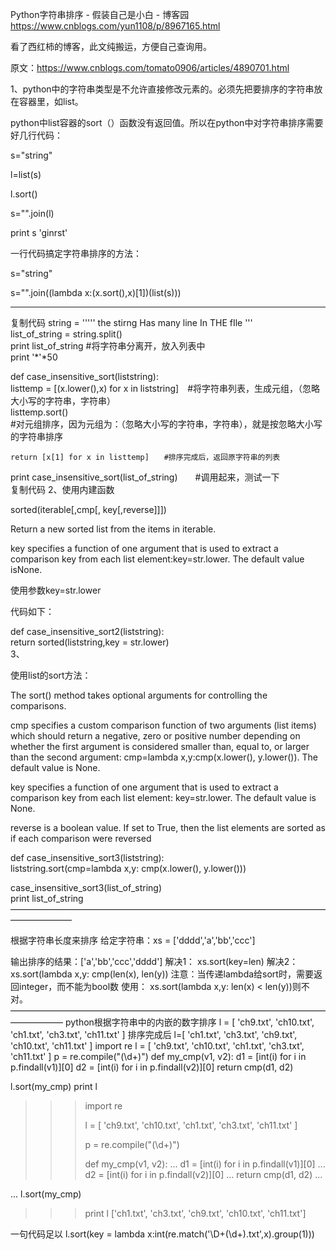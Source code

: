 Python字符串排序 - 假装自己是小白 - 博客园 https://www.cnblogs.com/yun1108/p/8967165.html

看了西红柿的博客，此文纯搬运，方便自己查询用。

原文：https://www.cnblogs.com/tomato0906/articles/4890701.html

1、python中的字符串类型是不允许直接修改元素的。必须先把要排序的字符串放在容器里，如list。

python中list容器的sort（）函数没有返回值。所以在python中对字符串排序需要好几行代码：

s="string"

l=list(s)

l.sort()

s="".join(l)

print s    'ginrst'

 

一行代码搞定字符串排序的方法：

s="string"

s="".join((lambda x:(x.sort(),x)[1])(list(s)))

---------------------------------------------------------------------------------------------------------

复制代码
string = ''''' 
the stirng 
Has many 
line In 
THE fIle 
'''  
list_of_string = string.split()  
print list_of_string     #将字符串分离开，放入列表中  
print '*'*50  
  
  
def case_insensitive_sort(liststring):  
    listtemp = [(x.lower(),x) for x in liststring]　#将字符串列表，生成元组，（忽略大小写的字符串，字符串）  
    listtemp.sort()<span style="white-space:pre">       </span>#对元组排序，因为元组为：（忽略大小写的字符串，字符串），就是按忽略大小写的字符串排序  
  
    return [x[1] for x in listtemp]　　#排序完成后，返回原字符串的列表  
  
print case_insensitive_sort(list_of_string)　　#调用起来，测试一下  
复制代码
2、使用内建函数

sorted(iterable[,cmp[, key[,reverse]]])

Return a new sorted list from the items in iterable.

key specifies a function of one argument that is used to extract a comparison key from each list element:key=str.lower. The default value isNone.

 

 使用参数key=str.lower

代码如下：

def case_insensitive_sort2(liststring):  
    return sorted(liststring,key = str.lower)  
3、

使用list的sort方法：

 

The sort() method takes optional arguments for controlling the comparisons.

cmp specifies a custom comparison function of two arguments (list items) which should return a negative, zero or positive number depending on whether the first argument is considered smaller than, equal to, or larger than the second argument: cmp=lambda x,y:cmp(x.lower(), y.lower()). The default value is None.

key specifies a function of one argument that is used to extract a comparison key from each list element: key=str.lower. The default value is None.

reverse is a boolean value. If set to True, then the list elements are sorted as if each comparison were reversed

def case_insensitive_sort3(liststring):  
    liststring.sort(cmp=lambda x,y: cmp(x.lower(), y.lower()))  
  
  
case_insensitive_sort3(list_of_string)  
print list_of_string  
———————————————————————————————————————————

根据字符串长度来排序
给定字符串：xs = ['dddd','a','bb','ccc'] 

输出排序的结果：['a','bb','ccc','dddd']
解决1：
xs.sort(key=len)
解决2：
xs.sort(lambda x,y: cmp(len(x), len(y)) 
注意：当传递lambda给sort时，需要返回integer，而不能为bool数
使用：
xs.sort(lambda x,y: len(x) < len(y))则不对。
——————————————————————————————————————————
python根据字符串中的内嵌的数字排序
l = [ 'ch9.txt', 'ch10.txt', 'ch1.txt', 'ch3.txt', 'ch11.txt' ]
排序完成后
l=[ 'ch1.txt', 'ch3.txt', 'ch9.txt', 'ch10.txt', 'ch11.txt' ]
import re
l = [ 'ch9.txt', 'ch10.txt', 'ch1.txt', 'ch3.txt', 'ch11.txt' ]
p = re.compile("(\d+)")
def my_cmp(v1, v2):
    d1 = [int(i) for i in p.findall(v1)][0]
    d2 = [int(i) for i in p.findall(v2)][0]
    return cmp(d1, d2)
    
l.sort(my_cmp)
print l

>>> import re
>>>
>>> l = [ 'ch9.txt', 'ch10.txt', 'ch1.txt', 'ch3.txt', 'ch11.txt' ]
>>>
>>> p = re.compile("(\d+)")
>>>
>>> def my_cmp(v1, v2):
...     d1 = [int(i) for i in p.findall(v1)][0]
...     d2 = [int(i) for i in p.findall(v2)][0]
...     return cmp(d1, d2)
...
>>>
... l.sort(my_cmp)
>>>
>>> print l
['ch1.txt', 'ch3.txt', 'ch9.txt', 'ch10.txt', 'ch11.txt']
>>>

一句代码足以
l.sort(key = lambda x:int(re.match('\D+(\d+)\.txt',x).group(1)))
